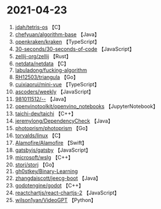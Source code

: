 # 2021-04-23

1. [jdah/tetris-os](https://github.com/jdah/tetris-os) 【C】
2. [chefyuan/algorithm-base](https://github.com/chefyuan/algorithm-base) 【Java】
3. [openkraken/kraken](https://github.com/openkraken/kraken) 【TypeScript】
4. [30-seconds/30-seconds-of-code](https://github.com/30-seconds/30-seconds-of-code) 【JavaScript】
5. [zellij-org/zellij](https://github.com/zellij-org/zellij) 【Rust】
6. [netdata/netdata](https://github.com/netdata/netdata) 【C】
7. [labuladong/fucking-algorithm](https://github.com/labuladong/fucking-algorithm) 
8. [RH12503/triangula](https://github.com/RH12503/triangula) 【Go】
9. [cuixiaorui/mini-vue](https://github.com/cuixiaorui/mini-vue) 【TypeScript】
10. [ascoders/weekly](https://github.com/ascoders/weekly) 【JavaScript】
11. [981011512/--](https://github.com/981011512/--) 【Java】
12. [openvinotoolkit/openvino_notebooks](https://github.com/openvinotoolkit/openvino_notebooks) 【JupyterNotebook】
13. [taichi-dev/taichi](https://github.com/taichi-dev/taichi) 【C++】
14. [jeremylong/DependencyCheck](https://github.com/jeremylong/DependencyCheck) 【Java】
15. [photoprism/photoprism](https://github.com/photoprism/photoprism) 【Go】
16. [torvalds/linux](https://github.com/torvalds/linux) 【C】
17. [Alamofire/Alamofire](https://github.com/Alamofire/Alamofire) 【Swift】
18. [gatsbyjs/gatsby](https://github.com/gatsbyjs/gatsby) 【JavaScript】
19. [microsoft/wslg](https://github.com/microsoft/wslg) 【C++】
20. [storj/storj](https://github.com/storj/storj) 【Go】
21. [gh0stkey/Binary-Learning](https://github.com/gh0stkey/Binary-Learning) 
22. [zhangdaiscott/jeecg-boot](https://github.com/zhangdaiscott/jeecg-boot) 【Java】
23. [godotengine/godot](https://github.com/godotengine/godot) 【C++】
24. [reactchartjs/react-chartjs-2](https://github.com/reactchartjs/react-chartjs-2) 【JavaScript】
25. [wilson1yan/VideoGPT](https://github.com/wilson1yan/VideoGPT) 【Python】
